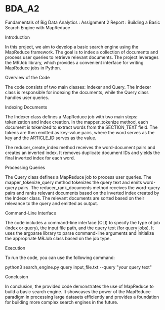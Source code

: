 # BDA_A2
Fundamentals of Big Data Analytics : Assignment 2
Report : 
Building a Basic Search Engine with MapReduce

Introduction

In this project, we aim to develop a basic search engine using the MapReduce framework. The goal is to index a collection of documents and process user queries to retrieve relevant documents. The project leverages the MRJob library, which provides a convenient interface for writing MapReduce jobs in Python.

Overview of the Code

The code consists of two main classes: Indexer and Query. The Indexer class is responsible for indexing the documents, while the Query class handles user queries.

Indexing Documents

The Indexer class defines a MapReduce job with two main steps: tokenization and index creation. In the mapper_tokenize method, each document is tokenized to extract words from the SECTION_TEXT field. The tokens are then emitted as key-value pairs, where the word serves as the key and the ARTICLE_ID serves as the value.

The reducer_create_index method receives the word-document pairs and creates an inverted index. It removes duplicate document IDs and yields the final inverted index for each word.

Processing Queries

The Query class defines a MapReduce job to process user queries. The mapper_tokenize_query method tokenizes the query text and emits word-query pairs. The reducer_rank_documents method receives the word-query pairs and ranks relevant documents based on the inverted index created by the Indexer class. The relevant documents are sorted based on their relevance to the query and emitted as output.

Command-Line Interface

The code includes a command-line interface (CLI) to specify the type of job (index or query), the input file path, and the query text (for query jobs). It uses the argparse library to parse command-line arguments and initialize the appropriate MRJob class based on the job type.

Execution

To run the code, you can use the following command:



python3 search_engine.py query input_file.txt --query "your query text"



Conclusion

In conclusion, the provided code demonstrates the use of MapReduce to build a basic search engine. It showcases the power of the MapReduce paradigm in processing large datasets efficiently and provides a foundation for building more complex search engines in the future.
